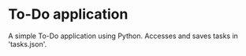 # To-Do application

A simple To-Do application using Python.
Accesses and saves tasks in 'tasks.json'. 